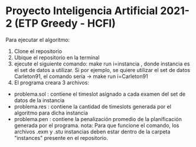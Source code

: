 # Proyecto Inteligencia Artificial 2021-2 (ETP Greedy - HCFI)

Para ejecutar el algoritmo:

1) Clone el repositorio
2) Ubique el repositorio en la terminal
3) ejecute el siguiente comando:  make run i=instancia , donde instancia es el set de datos a utilizar. Si por ejemplo, se quiere utilizar el set de datos Carleton91, el comando sería -> make run i=Carleton91
4) El programa creara 3 archivos:
- problema.sol : contiene el timeslot asignado a cada examen del set de datos de la instancia
- problema.res : contiene la cantidad de timeslots generada por el algoritmo para dicha instancia
- problema.pen : contiene la penalización promedio de la planificación generada por el programa.
nota: Para que funcione el comando, los archivos .exm y .stu instancias deben estar dentro de la carpeta "instances" presente en el repositorio.
